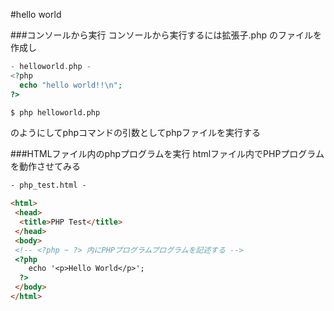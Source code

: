 #hello world
<!-- hello:   -->
###コンソールから実行
コンソールから実行するには拡張子.php のファイルを作成し
~~~php
- helloworld.php -
<?php
  echo "hello world!!\n";
?>
~~~
~~~sh
$ php helloworld.php
~~~
のようにしてphpコマンドの引数としてphpファイルを実行する

###HTMLファイル内のphpプログラムを実行
htmlファイル内でPHPプログラムを動作させてみる
~~~html
- php_test.html -

<html>
 <head>
  <title>PHP Test</title>
 </head>
 <body>
 <!-- <?php ~ ?> 内にPHPプログラムプログラムを記述する -->
 <?php
    echo '<p>Hello World</p>';
  ?>
 </body>
</html>
~~~